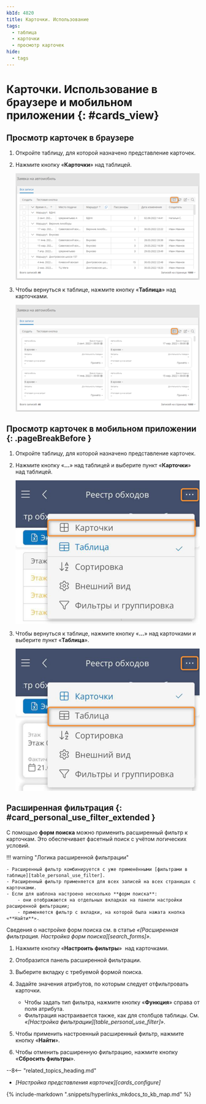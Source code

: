 ```yaml
---
kbId: 4820
title: Карточки. Использование
tags:
  - таблица
  - карточки
  - просмотр карточек
hide:
  - tags
---
```


# Карточки. Использование в браузере и мобильном приложении {: #cards_view}

## Просмотр карточек в браузере

1. Откройте таблицу, для которой назначено представление карточек.
2. Нажмите кнопку «**Карточки**» <i class="fa-light fa-pager" ></i> над таблицей.

    _![Переход к представлению карточек для таблицы](img/cards_switch_from_table_desktop.png)_

3. Чтобы вернуться к таблице, нажмите кнопку «**Таблица**» <i class="fa-light fa-th-list" ></i> над карточками.

    _![Переход к таблице из представления карточек](img/cards_switch_to_table_desktop.png)_

## Просмотр карточек в мобильном приложении {: .pageBreakBefore }

1. Откройте таблицу, для которой назначено представление карточек.
2. Нажмите кнопку «**…**» над таблицей и выберите пункт «**Карточки**» над таблицей.

    _![Переход к представлению карточек для таблицы](img/cards_switch_from_table_mobile.png)_

3. Чтобы вернуться к таблице, нажмите кнопку «**…**» над карточками и выберите пункт «**Таблица**».

    _![Переход к таблице из представления карточек](img/cards_switch_to_table_mobile.png)_

## Расширенная фильтрация {: #card_personal_use_filter_extended }

С помощью **форм поиска** можно применить расширенный фильтр к карточкам. Это обеспечивает фасетный поиск с учётом логических условий.

!!! warning "Логика расширенной фильтрации"

    - Расширенный фильтр комбинируется с уже применёнными [фильтрами в таблице][table_personal_use_filter].
    - Расширенный фильтр применяется для всех записей на всех страницах с карточками.
    - Если для шаблона настроено несколько **форм поиска**:
        - они отображаются на отдельных вкладках на панели настройки расширенной фильтрации;
        - применяется фильтр с вкладки, на которой была нажата кнопка «**Найти**».

Сведения о настройке форм поиска см. в статье _«[Расширенная фильтрация. Настройка форм поиска][search_forms]»_.

1. Нажмите кнопку «**Настроить фильтры**» <i class="fa-light fa-filter">‌</i> над карточками.
2. Отобразится панель расширенной фильтрации.
3. Выберите вкладку с требуемой формой поиска.
4. Задайте значения атрибутов, по которым следует отфильтровать карточки.

    - Чтобы задать тип фильтра, нажмите кнопку «**Функция**» <i class="fa-light  fa-sliders"></i> справа от поля атрибута.
    - Фильтрация настраивается также, как для столбцов таблицы. См. _«[Настройка фильтрации][table_personal_use_filter]»_.

5. Чтобы применить настроенный расширенный фильтр, нажмите кнопку «**Найти**».
6. Чтобы отменить расширенную фильтрацию, нажмите кнопку «**Сбросить фильтры**».

<div class="relatedTopics" markdown="block">

--8<-- "related_topics_heading.md"

- _[Настройка представления карточек][cards_configure]_

</div>

{% include-markdown ".snippets/hyperlinks_mkdocs_to_kb_map.md" %}
